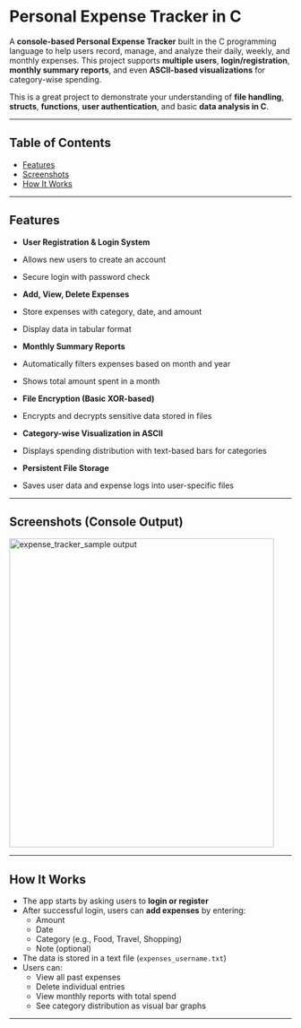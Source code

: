 #  Personal Expense Tracker in C

A **console-based Personal Expense Tracker** built in the C programming language to help users record, manage, and analyze their daily, weekly, and monthly expenses. This project supports **multiple users**, **login/registration**, **monthly summary reports**, and even **ASCII-based visualizations** for category-wise spending.

This is a great project to demonstrate your understanding of **file handling**, **structs**, **functions**, **user authentication**, and basic **data analysis in C**.

---

##  Table of Contents

- [Features](#-features)
- [Screenshots](#-screenshots)
- [How It Works](#-how-it-works)

---

##  Features

-  **User Registration & Login System**
  - Allows new users to create an account
  - Secure login with password check

-  **Add, View, Delete Expenses**
  - Store expenses with category, date, and amount
  - Display data in tabular format

-  **Monthly Summary Reports**
  - Automatically filters expenses based on month and year
  - Shows total amount spent in a month

-  **File Encryption (Basic XOR-based)**
  - Encrypts and decrypts sensitive data stored in files

-  **Category-wise Visualization in ASCII**
  - Displays spending distribution with text-based bars for categories

-  **Persistent File Storage**
  - Saves user data and expense logs into user-specific files

---

##  Screenshots (Console Output)

<img width="472" height="551" alt="expense_tracker_sample output" src="https://github.com/user-attachments/assets/549b32b7-5eb9-4226-82e5-ebd38afe623c" />


---

##  How It Works

- The app starts by asking users to **login or register**
- After successful login, users can **add expenses** by entering:
  - Amount
  - Date
  - Category (e.g., Food, Travel, Shopping)
  - Note (optional)
- The data is stored in a text file (`expenses_username.txt`)
- Users can:
  - View all past expenses
  - Delete individual entries
  - View monthly reports with total spend
  - See category distribution as visual bar graphs

---




